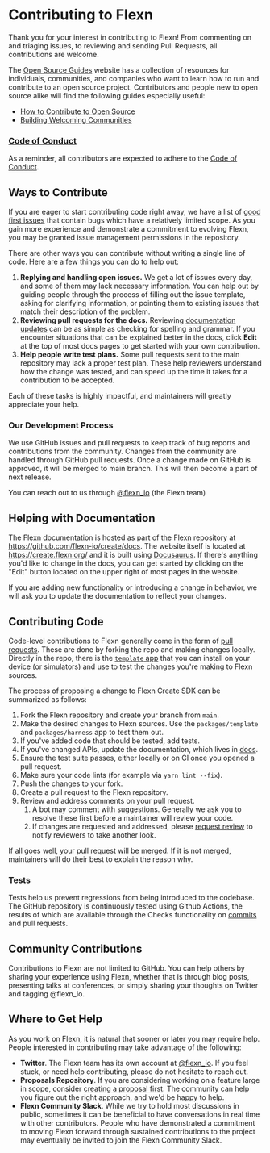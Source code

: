 # Contributing to Flexn

Thank you for your interest in contributing to Flexn! From commenting on and triaging issues, to reviewing and sending Pull Requests, all contributions are welcome.

The [Open Source Guides](https://opensource.guide/) website has a collection of resources for individuals, communities, and companies who want to learn how to run and contribute to an open source project. Contributors and people new to open source alike will find the following guides especially useful:

-   [How to Contribute to Open Source](https://opensource.guide/how-to-contribute/)
-   [Building Welcoming Communities](https://opensource.guide/building-community/)

### [Code of Conduct](CODE_OF_CONDUCT.md)

As a reminder, all contributors are expected to adhere to the [Code of Conduct](CODE_OF_CONDUCT.md).

## Ways to Contribute

If you are eager to start contributing code right away, we have a list of [good first issues](https://github.com/flexn-io/create/labels/good%20first%20issue) that contain bugs which have a relatively limited scope. As you gain more experience and demonstrate a commitment to evolving Flexn, you may be granted issue management permissions in the repository.

There are other ways you can contribute without writing a single line of code. Here are a few things you can do to help out:

1. **Replying and handling open issues.** We get a lot of issues every day, and some of them may lack necessary information. You can help out by guiding people through the process of filling out the issue template, asking for clarifying information, or pointing them to existing issues that match their description of the problem.
2. **Reviewing pull requests for the docs.** Reviewing [documentation updates](https://github.com/flexn-io/create/pulls) can be as simple as checking for spelling and grammar. If you encounter situations that can be explained better in the docs, click **Edit** at the top of most docs pages to get started with your own contribution.
3. **Help people write test plans.** Some pull requests sent to the main repository may lack a proper test plan. These help reviewers understand how the change was tested, and can speed up the time it takes for a contribution to be accepted.

Each of these tasks is highly impactful, and maintainers will greatly appreciate your help.

### Our Development Process

We use GitHub issues and pull requests to keep track of bug reports and contributions from the community. Changes from the community are handled through GitHub pull requests. Once a change made on GitHub is approved, it will be merged to main branch. This will then become a part of next release.

You can reach out to us through [@flexn_io](http://twitter.com/flexn_io) (the Flexn team)

## Helping with Documentation

The Flexn documentation is hosted as part of the Flexn repository at https://github.com/flexn-io/create/docs. The website itself is located at <https://create.flexn.org/> and it is built using [Docusaurus](https://docusaurus.io/). If there's anything you'd like to change in the docs, you can get started by clicking on the "Edit" button located on the upper right of most pages in the website.

If you are adding new functionality or introducing a change in behavior, we will ask you to update the documentation to reflect your changes.

## Contributing Code

Code-level contributions to Flexn generally come in the form of [pull requests](https://help.github.com/en/articles/about-pull-requests). These are done by forking the repo and making changes locally. Directly in the repo, there is the [`template` app](/packages/template) that you can install on your device (or simulators) and use to test the changes you're making to Flexn sources.

The process of proposing a change to Flexn Create SDK can be summarized as follows:

1. Fork the Flexn repository and create your branch from `main`.
2. Make the desired changes to Flexn sources. Use the `packages/template` and `packages/harness` app to test them out.
3. If you've added code that should be tested, add tests.
4. If you've changed APIs, update the documentation, which lives in [docs](/docs).
5. Ensure the test suite passes, either locally or on CI once you opened a pull request.
6. Make sure your code lints (for example via `yarn lint --fix`).
7. Push the changes to your fork.
8. Create a pull request to the Flexn repository.
9. Review and address comments on your pull request.
    1. A bot may comment with suggestions. Generally we ask you to resolve these first before a maintainer will review your code.
    2. If changes are requested and addressed, please [request review](https://docs.github.com/en/github/collaborating-with-pull-requests/proposing-changes-to-your-work-with-pull-requests/requesting-a-pull-request-review) to notify reviewers to take another look.

If all goes well, your pull request will be merged. If it is not merged, maintainers will do their best to explain the reason why.

### Tests

Tests help us prevent regressions from being introduced to the codebase. The GitHub repository is continuously tested using Github Actions, the results of which are available through the Checks functionality on [commits](https://github.com/flexn-io/create/commits/HEAD) and pull requests.

## Community Contributions

Contributions to Flexn are not limited to GitHub. You can help others by sharing your experience using Flexn, whether that is through blog posts, presenting talks at conferences, or simply sharing your thoughts on Twitter and tagging @flexn_io.

## Where to Get Help

As you work on Flexn, it is natural that sooner or later you may require help. People interested in contributing may take advantage of the following:

-   **Twitter**. The Flexn team has its own account at [@flexn_io](https://twitter.com/flexn_io). If you feel stuck, or need help contributing, please do not hesitate to reach out.
-   **Proposals Repository**. If you are considering working on a feature large in scope, consider [creating a proposal first](https://github.com/flexn-io/create/discussions). The community can help you figure out the right approach, and we'd be happy to help.
-   **Flexn Community Slack**. While we try to hold most discussions in public, sometimes it can be beneficial to have conversations in real time with other contributors. People who have demonstrated a commitment to moving Flexn forward through sustained contributions to the project may eventually be invited to join the Flexn Community Slack.
